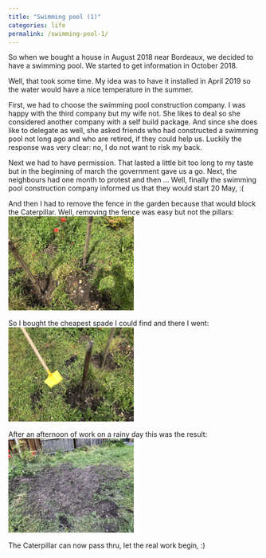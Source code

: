 ```yaml
---
title: "Swimming pool (1)"
categories: life
permalink: /swimming-pool-1/
---
```

So when we bought a house in August 2018 near Bordeaux, we decided to have a
swimming pool. We started to get information in October 2018.

<!--more-->

Well, that took some time. My idea was to have it installed in April 2019 so
the water would have a nice temperature in the summer.

First, we had to choose the swimming pool construction company. I was happy
with the third company but my wife not. She likes to deal so she considered
another company with a self build package. And since she does like to delegate
as well, she asked friends who had constructed a swimming pool not long ago
and who are retired, if they could help us. Luckily the response was very
clear: no, I do not want to risk my back.

Next we had to have permission. That lasted a little bit too long to
my taste but in the beginning of march the government gave us a go. Next, the
neighbours had one month to protest and then ... Well, finally the swimming
pool construction company informed us that they would start 20 May, :(

And then I had to remove the fence in the garden because that would block the
Caterpillar. Well, removing the fence was easy but not the pillars: <br /><img src="/assets/images/swimming-pool/picture-1.jpg" alt="the pillars" width="50%"/>

So I bought the cheapest spade I could find and there I went: <br /><img src="/assets/images/swimming-pool/picture-2.jpg" alt="the spade" width="50%"/>

After an afternoon of work on a rainy day this was the result: <br /><img src="/assets/images/swimming-pool/picture-3.jpg" alt="no obstacles" width="50%"/>

The Caterpillar can now pass thru, let the real work begin, :)



